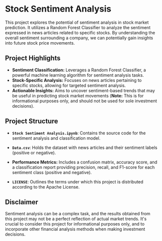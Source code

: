 # Stock Sentiment Analysis

This project explores the potential of sentiment analysis in stock market prediction. It utilizes a Random Forest Classifier to analyze the sentiment expressed in news articles related to specific stocks. By understanding the overall sentiment surrounding a company, we can potentially gain insights into future stock price movements.

## Project Highlights

* **Sentiment Classification:** Leverages a Random Forest Classifier, a powerful machine learning algorithm for sentiment analysis tasks.
* **Stock-Specific Analysis:** Focuses on news articles pertaining to specific stocks, allowing for targeted sentiment analysis.
* **Actionable Insights:** Aims to uncover sentiment-based trends that may be useful in predicting stock market movements (**Note:** This is for informational purposes only, and should not be used for sole investment decisions).

## Project Structure

- **`Stock Sentiment Analysis.ipynb`**: Contains the source code for the sentiment analysis and classification model.

- **`Data.csv`**: Holds the dataset with news articles and their sentiment labels (positive or negative).

- **Performance Metrics:** Includes a confusion matrix, accuracy score, and a classification report providing precision, recall, and F1-score for each sentiment class (positive and negative).

- **`LICENSE`**: Outlines the terms under which this project is distributed according to the Apache License.

## Disclaimer

Sentiment analysis can be a complex task, and the results obtained from this project may not be a perfect reflection of actual market trends. It's crucial to consider this project for informational purposes only, and to incorporate other financial analysis methods when making investment decisions.
